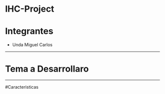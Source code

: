 # IHC-Project
# Integrantes
* Unda Miguel Carlos     
*****
# Tema a Desarrollaro

*****
#Caracteristicas
